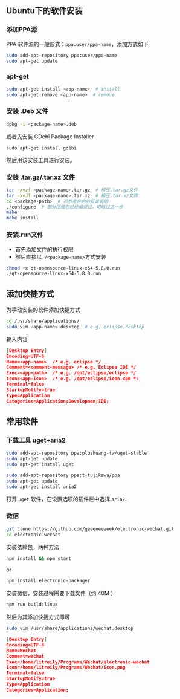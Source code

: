 ## Ubuntu下的软件安装

### 添加PPA源
PPA 软件源的一般形式：`ppa:user/ppa-name`，添加方式如下

``` bash
sudo add-apt-repository ppa:user/ppa-name
sudo apt-get update
```

### apt-get
``` bash
sudo apt-get install <app-name>  # install
sudo apt-get remove <app-name>  # remove
```

### 安装 .Deb 文件
``` bash
dpkg -i <package-name>.deb
```

或者先安装 GDebi Package Installer
```
sudo apt-get install gdebi
```
然后用该安装工具进行安装。

### 安装 .tar.gz/.tar.xz 文件
``` bash
tar -xvzf <package-name>.tar.gz  # 解压.tar.gz文件
tar -xvJf <package-name>.tar.xz  # 解压.tar.xz文件
cd <package-path>  # 可参考包内的安装说明
./configure  # 部分压缩包已经编译过，可略过这一步
make
make install
```

### 安装.run文件

* 首先添加文件的执行权限
* 然后直接以`./<package-name>`方式安装

``` bash
chmod +x qt-opensource-linux-x64-5.8.0.run 
./qt-opensource-linux-x64-5.8.0.run 
```

## 添加快捷方式

为手动安装的软件添加快捷方式

``` bash
cd /usr/share/applications/
sudo vim <app-name>.desktop  # e.g. eclipse.desktop
```

输入内容
``` json
[Desktop Entry]
Encoding=UTF-8
Name=<app-name>  /* e.g. eclipse */
Comment=<comment-message> /* e.g. Eclipse IDE */
Exec=<app-path>  /* e.g. /opt/eclipse/eclipse */
Icon=<app-icon>  /* e.g. /opt/eclipse/icon.xpm */
Terminal=false  
StartupNotify=true  
Type=Application  
Categories=Application;Developmen;IDE;
```


## 常用软件

### 下载工具 uget+aria2
``` bash
sudo add-apt-repository ppa:plushuang-tw/uget-stable
sudo apt-get update
sudo apt-get install uget
```

``` bash
sudo add-apt-repository ppa:t-tujikawa/ppa
sudo apt-get update
sudo apt-get install aria2
```

打开 `uget` 软件，在设置选项的插件栏中选择 `aria2`.


### 微信

``` bash
git clone https://github.com/geeeeeeeeek/electronic-wechat.git
cd electronic-wechat
```

安装依赖包，两种方法
``` bash
npm install && npm start
```
or
``` bash
npm install electronic-packager
```

安装微信，安装过程需要下载文件（约 40M ）
``` bash
npm run build:linux
```
然后为其添加快捷方式即可

``` bash
sudo vim /usr/share/applications/wechat.desktop
```

``` json
[Desktop Entry]
Encoding=UTF-8
Name=Wechat
Comment=wechat
Exec=/home/litreily/Programs/Wechat/electronic-wechat
Icon=/home/litreily/Programs/Wechat/icon.png
Terminal=false
StartupNotify=true
Type=Application
Categories=Application;
```
